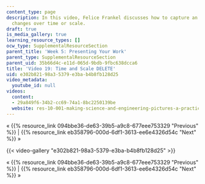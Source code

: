 ```yaml
---
content_type: page
description: In this video, Felice Frankel discusses how to capture an object that
  changes over time or scale.
draft: true
is_media_gallery: true
learning_resource_types: []
ocw_type: SupplementalResourceSection
parent_title: 'Week 5: Presenting Your Work'
parent_type: SupplementalResourceSection
parent_uid: 35b66d4c-e11d-065d-9bdb-9fbc638dcca6
title: 'Video 19: Time and Scale DELETE'
uid: e302b821-98a3-5379-e3ba-b4b8fb128d25
video_metadata:
  youtube_id: null
videos:
  content:
  - 29a849f6-34b2-cc69-74a1-8bc2250139be
  website: res-10-001-making-science-and-engineering-pictures-a-practical-guide-to-presenting-your-work-spring-2016
---
```

« {{% resource_link 094bbe36-de63-39b5-a9c8-677eee753329 "Previous" %}} | {{% resource_link eb358796-000d-6df1-3613-ee6e4326d54c "Next" %}} »

{{< video-gallery "e302b821-98a3-5379-e3ba-b4b8fb128d25" >}}


« {{% resource_link 094bbe36-de63-39b5-a9c8-677eee753329 "Previous" %}} | {{% resource_link eb358796-000d-6df1-3613-ee6e4326d54c "Next" %}} »